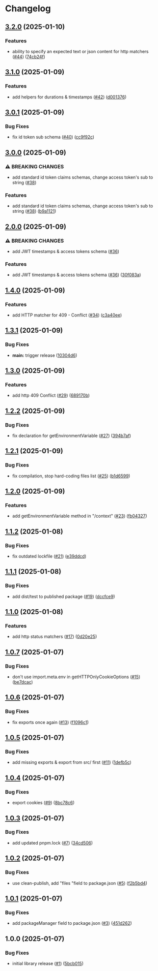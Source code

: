 # Changelog

## [3.2.0](https://github.com/meow-meow-dev/server-utilities/compare/v3.1.0...v3.2.0) (2025-01-10)


### Features

* ability to specify an expected text or json content for http matchers ([#44](https://github.com/meow-meow-dev/server-utilities/issues/44)) ([74cb24f](https://github.com/meow-meow-dev/server-utilities/commit/74cb24f1803a0075e6d263006dd6e8a0d561f592))

## [3.1.0](https://github.com/meow-meow-dev/server-utilities/compare/v3.0.1...v3.1.0) (2025-01-09)


### Features

* add helpers for durations & timestamps ([#42](https://github.com/meow-meow-dev/server-utilities/issues/42)) ([d001376](https://github.com/meow-meow-dev/server-utilities/commit/d001376fe89332d11ce25dd0c209e953f437f518))

## [3.0.1](https://github.com/meow-meow-dev/server-utilities/compare/v3.0.0...v3.0.1) (2025-01-09)


### Bug Fixes

* fix id token sub schema ([#40](https://github.com/meow-meow-dev/server-utilities/issues/40)) ([cc9f92c](https://github.com/meow-meow-dev/server-utilities/commit/cc9f92cfa58300f924ddf88bc9c1dc8d885c7b5c))

## [3.0.0](https://github.com/meow-meow-dev/server-utilities/compare/v2.0.0...v3.0.0) (2025-01-09)


### ⚠ BREAKING CHANGES

* add standard id token claims schemas, change access token's sub to string ([#38](https://github.com/meow-meow-dev/server-utilities/issues/38))

### Features

* add standard id token claims schemas, change access token's sub to string ([#38](https://github.com/meow-meow-dev/server-utilities/issues/38)) ([b9a1121](https://github.com/meow-meow-dev/server-utilities/commit/b9a112124033791f0c03bf188970fc98a104a2e8))

## [2.0.0](https://github.com/meow-meow-dev/server-utilities/compare/v1.4.0...v2.0.0) (2025-01-09)


### ⚠ BREAKING CHANGES

* add JWT timestamps & access tokens schema ([#36](https://github.com/meow-meow-dev/server-utilities/issues/36))

### Features

* add JWT timestamps & access tokens schema ([#36](https://github.com/meow-meow-dev/server-utilities/issues/36)) ([30f083a](https://github.com/meow-meow-dev/server-utilities/commit/30f083a86c5433cbf1b3d43456b3fd3ea8787777))

## [1.4.0](https://github.com/meow-meow-dev/server-utilities/compare/v1.3.1...v1.4.0) (2025-01-09)


### Features

* add HTTP matcher for 409 - Conflict ([#34](https://github.com/meow-meow-dev/server-utilities/issues/34)) ([c3a40ee](https://github.com/meow-meow-dev/server-utilities/commit/c3a40eee01fdfd423510ac7f34ec8a8f0a4418fb))

## [1.3.1](https://github.com/meow-meow-dev/server-utilities/compare/v1.3.0...v1.3.1) (2025-01-09)


### Bug Fixes

* **main:** trigger release ([10304d6](https://github.com/meow-meow-dev/server-utilities/commit/10304d6be2702391259710f7cc07d9161e93cfd9))

## [1.3.0](https://github.com/meow-meow-dev/server-utilities/compare/v1.2.2...v1.3.0) (2025-01-09)


### Features

* add http 409 Conflict ([#29](https://github.com/meow-meow-dev/server-utilities/issues/29)) ([689170b](https://github.com/meow-meow-dev/server-utilities/commit/689170b8dca4fe92ac8541403c75a306e7f54e70))

## [1.2.2](https://github.com/meow-meow-dev/server-utilities/compare/v1.2.1...v1.2.2) (2025-01-09)


### Bug Fixes

* fix declaration for getEnvironmentVariable ([#27](https://github.com/meow-meow-dev/server-utilities/issues/27)) ([394b7af](https://github.com/meow-meow-dev/server-utilities/commit/394b7af63107a6c5b9729ffe5acaeee1c0bd4eb3))

## [1.2.1](https://github.com/meow-meow-dev/server-utilities/compare/v1.2.0...v1.2.1) (2025-01-09)


### Bug Fixes

* fix compilation, stop hard-coding files list ([#25](https://github.com/meow-meow-dev/server-utilities/issues/25)) ([b1d6599](https://github.com/meow-meow-dev/server-utilities/commit/b1d6599abb5a0204e4076404b311a96d0c63177a))

## [1.2.0](https://github.com/meow-meow-dev/server-utilities/compare/v1.1.2...v1.2.0) (2025-01-09)


### Features

* add getEnvironmentVariable method in "/context" ([#23](https://github.com/meow-meow-dev/server-utilities/issues/23)) ([fb04327](https://github.com/meow-meow-dev/server-utilities/commit/fb043271fe11d1e87da2ed7272d6c6d489c266aa))

## [1.1.2](https://github.com/meow-meow-dev/server-utilities/compare/v1.1.1...v1.1.2) (2025-01-08)


### Bug Fixes

* fix outdated lockfile ([#21](https://github.com/meow-meow-dev/server-utilities/issues/21)) ([e39ddcd](https://github.com/meow-meow-dev/server-utilities/commit/e39ddcdf59571f038b9e7067ac07098e1839602b))

## [1.1.1](https://github.com/meow-meow-dev/server-utilities/compare/v1.1.0...v1.1.1) (2025-01-08)


### Bug Fixes

* add dist/test to published package ([#19](https://github.com/meow-meow-dev/server-utilities/issues/19)) ([dccfce9](https://github.com/meow-meow-dev/server-utilities/commit/dccfce9b87dcfbe2fe662e0989d9260ff8a777d4))

## [1.1.0](https://github.com/meow-meow-dev/server-utilities/compare/v1.0.7...v1.1.0) (2025-01-08)


### Features

* add http status matchers ([#17](https://github.com/meow-meow-dev/server-utilities/issues/17)) ([0d20e25](https://github.com/meow-meow-dev/server-utilities/commit/0d20e25d6a5e0e10cbef7528adf4576fcfc692a2))

## [1.0.7](https://github.com/meow-meow-dev/server-utilities/compare/v1.0.6...v1.0.7) (2025-01-07)


### Bug Fixes

* don't use import.meta.env in getHTTPOnlyCookieOptions ([#15](https://github.com/meow-meow-dev/server-utilities/issues/15)) ([be7dcac](https://github.com/meow-meow-dev/server-utilities/commit/be7dcac60fd946dd65d1571d2c4e81bed2917b87))

## [1.0.6](https://github.com/meow-meow-dev/server-utilities/compare/v1.0.5...v1.0.6) (2025-01-07)


### Bug Fixes

* fix exports once again ([#13](https://github.com/meow-meow-dev/server-utilities/issues/13)) ([f1096c1](https://github.com/meow-meow-dev/server-utilities/commit/f1096c1ce875123b164a8e670a4a71b5c02260fb))

## [1.0.5](https://github.com/meow-meow-dev/server-utilities/compare/v1.0.4...v1.0.5) (2025-01-07)


### Bug Fixes

* add missing exports & export from src/ first ([#11](https://github.com/meow-meow-dev/server-utilities/issues/11)) ([1defb5c](https://github.com/meow-meow-dev/server-utilities/commit/1defb5c725ea72497f361d15a993e6b374911507))

## [1.0.4](https://github.com/meow-meow-dev/server-utilities/compare/v1.0.3...v1.0.4) (2025-01-07)


### Bug Fixes

* export cookies ([#9](https://github.com/meow-meow-dev/server-utilities/issues/9)) ([8bc78c6](https://github.com/meow-meow-dev/server-utilities/commit/8bc78c6a42a14dd7ef6c74370ed3a05fbe9b0e95))

## [1.0.3](https://github.com/meow-meow-dev/server-utilities/compare/v1.0.2...v1.0.3) (2025-01-07)


### Bug Fixes

* add updated pnpm.lock ([#7](https://github.com/meow-meow-dev/server-utilities/issues/7)) ([34cd506](https://github.com/meow-meow-dev/server-utilities/commit/34cd506582d3842a4037f7b4377e54788ff27788))

## [1.0.2](https://github.com/meow-meow-dev/server-utilities/compare/v1.0.1...v1.0.2) (2025-01-07)


### Bug Fixes

* use clean-publish, add "files "field to package.json ([#5](https://github.com/meow-meow-dev/server-utilities/issues/5)) ([f2b5bd4](https://github.com/meow-meow-dev/server-utilities/commit/f2b5bd4a2dbfb96df78d20a731b903dbfdd3499f))

## [1.0.1](https://github.com/meow-meow-dev/server-utilities/compare/v1.0.0...v1.0.1) (2025-01-07)


### Bug Fixes

* add packageManager field to package.json ([#3](https://github.com/meow-meow-dev/server-utilities/issues/3)) ([451d262](https://github.com/meow-meow-dev/server-utilities/commit/451d262566f30fb7f28450218f944421f153bf58))

## 1.0.0 (2025-01-07)


### Bug Fixes

* initial library release ([#1](https://github.com/meow-meow-dev/server-utilities/issues/1)) ([5bcb015](https://github.com/meow-meow-dev/server-utilities/commit/5bcb015a43194fd54718e84a480af0976d0c591f))
